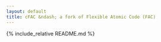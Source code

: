 ```yaml
---
layout: default
title: cFAC &ndash; a fork of Flexible Atomic Code (FAC)
---
```

{% include_relative README.md %}
